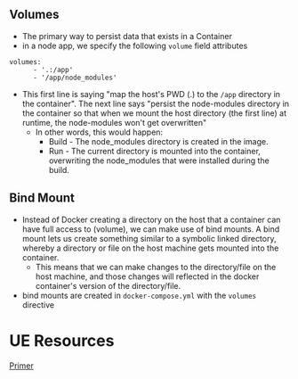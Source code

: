 
## Volumes
- The primary way to persist data that exists in a Container
- in a node app, we specify the following `volume` field attributes
```
volumes:
      - '.:/app'
      - '/app/node_modules'
```
- This first line is saying "map the host's PWD (.) to the `/app` directory in the container". The next line says "persist the node-modules directory in the container so that when we mount the host directory (the first line) at runtime, the node-modules won't get overwritten"
	- In other words, this would happen:
		- Build - The node_modules directory is created in the image.
		- Run - The current directory is mounted into the container, overwriting the node_modules that were installed during the build.

## Bind Mount
- Instead of Docker creating a directory on the host that a container can have full access to (volume), we can make use of bind mounts. A bind mount lets us create something similar to a symbolic linked directory, whereby a directory or file on the host machine gets mounted into the container.
	- This means that we can make changes to the directory/file on the host machine, and those changes will reflected in the docker container's version of the directory/file. 
- bind mounts are created in `docker-compose.yml` with the `volumes` directive

# UE Resources
[Primer](https://docs.docker.com/storage/volumes/)
